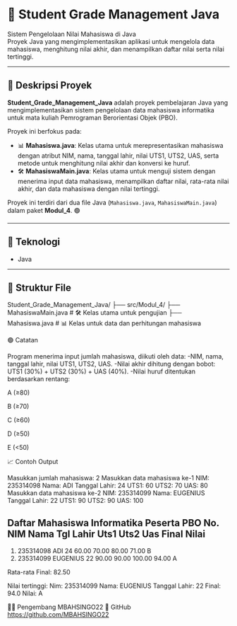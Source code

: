 # 📝 Student Grade Management Java

Sistem Pengelolaan Nilai Mahasiswa di Java  
Proyek Java yang mengimplementasikan aplikasi untuk mengelola data mahasiswa, menghitung nilai akhir, dan menampilkan daftar nilai serta nilai tertinggi.

---

## 📖 Deskripsi Proyek
**Student_Grade_Management_Java** adalah proyek pembelajaran Java yang mengimplementasikan sistem pengelolaan data mahasiswa informatika untuk mata kuliah Pemrograman Berorientasi Objek (PBO).  

Proyek ini berfokus pada:
- 📊 **Mahasiswa.java**: Kelas utama untuk merepresentasikan mahasiswa dengan atribut NIM, nama, tanggal lahir, nilai UTS1, UTS2, UAS, serta metode untuk menghitung nilai akhir dan konversi ke huruf.  
- 🛠️ **MahasiswaMain.java**: Kelas utama untuk menguji sistem dengan menerima input data mahasiswa, menampilkan daftar nilai, rata-rata nilai akhir, dan data mahasiswa dengan nilai tertinggi.  

Proyek ini terdiri dari dua file Java (`Mahasiswa.java`, `MahasiswaMain.java`) dalam paket **Modul_4**. 🟢  

---

## 🧠 Teknologi
- Java

---

## 📂 Struktur File
Student_Grade_Management_Java/
├── src/Modul_4/
├── MahasiswaMain.java # 🛠️ Kelas utama untuk pengujian
├── Mahasiswa.java # 📊 Kelas untuk data dan perhitungan mahasiswa


🟢 Catatan

Program menerima input jumlah mahasiswa, diikuti oleh data:
-NIM, nama, tanggal lahir, nilai UTS1, UTS2, UAS.
-Nilai akhir dihitung dengan bobot: UTS1 (30%) + UTS2 (30%) + UAS (40%).
-Nilai huruf ditentukan berdasarkan rentang:

A (≥80)

B (≥70)

C (≥60)

D (≥50)

E (<50)


📈 Contoh Output

Masukkan jumlah mahasiswa: 2
Masukkan data mahasiswa ke-1
NIM: 235314098
Nama: ADI
Tanggal Lahir: 24
UTS1: 60
UTS2: 70
UAS: 80
Masukkan data mahasiswa ke-2
NIM: 235314099
Nama: EUGENIUS
Tanggal Lahir: 22
UTS1: 90
UTS2: 90
UAS: 100

Daftar Mahasiswa Informatika Peserta PBO
No. NIM          Nama       Tgl Lahir   Uts1   Uts2   Uas    Final   Nilai
---------------------------------------------------------------------------
1. 235314098     ADI        24          60.00  70.00  80.00  71.00   B
2. 235314099     EUGENIUS   22          90.00  90.00 100.00  94.00   A

Rata-rata Final: 82.50

Nilai tertinggi:
Nim: 235314099
Nama: EUGENIUS
Tanggal Lahir: 22
Final: 94.0
Nilai: A

👨‍💻 Pengembang
MBAHSINGO22 
🔗 GitHub https://github.com/MBAHSINGO22
